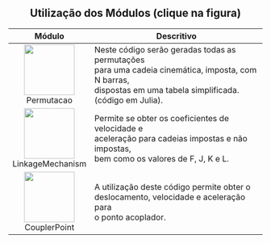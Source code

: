 <div align="center">
<p><h2>Utilização dos Módulos (clique na figura)</h2></p>

| Módulo | <div align="center">Descritivo</div> |
| :---: | :--- |
| [<img src="https://user-images.githubusercontent.com/67014817/151037386-b555d96e-9a49-4c7d-8a2f-d74fd05ff8da.jpg" width="100">](informativos/CouplerPoint.md)<br>Permutacao | Neste código serão geradas todas as permutações<br>para uma cadeia cinemática, imposta, com N barras,<br>dispostas em uma tabela simplificada.<br>(código em Julia). |
| [<img src="https://user-images.githubusercontent.com/67014817/150988899-18f6674e-2b38-445a-a473-28cb302c6894.jpg" width="100">](informativos/LinkageMechanism.md)<br>LinkageMechanism | Permite se obter os coeficientes de velocidade e<br>aceleração para cadeias impostas e não impostas,<br>bem como os valores de F, J, K e L. |
| [<img src="https://user-images.githubusercontent.com/67014817/150993176-d868ac4c-5671-4eaf-a35f-f72114724c28.jpg" width="100">](informativos/CouplerPoint.md)<br>CouplerPoint | A utilização deste código permite obter o<br>deslocamento, velocidade e aceleração para<br>o ponto acoplador. |
</div>
